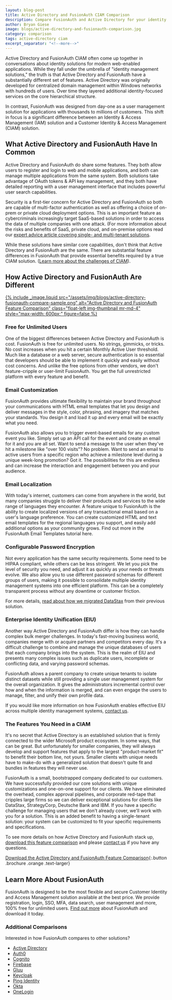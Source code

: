 ```yaml
---
layout: blog-post
title: Active Directory and FusionAuth CIAM Comparison
description: Compare FusionAuth and Active Directory for your identity and access management solution.
author: Bryan Giese
image: blogs/active-directory-and-fusionauth-comparison.jpg
category: comparison
tags: active-directory ciam
excerpt_separator: "<!--more-->"
---
```


Active Directory and FusionAuth CIAM often come up together in conversations about identity solutions for modern web-enabled applications. While they fall under the umbrella of "identity management solutions," the truth is that Active Directory and FusionAuth have a substantially different set of features. Active Directory was originally developed for centralized domain management within Windows networks with hundreds of users. Over time they layered additional identity-focused services on the core hierarchical structure.

<!--more-->

In contrast, FusionAuth was designed from day-one as a user management solution for applications with thousands to millions of customers. This shift in focus is a significant difference between an Identity & Access Management (IAM) solution and a Customer Identity & Access Management (CIAM) solution.

## What Active Directory and FusionAuth Have In Common

Active Directory and FusionAuth do share some features. They both allow users to register and login to web and mobile applications, and both can manage multiple applications from the same system. Both solutions take advantage of OAuth tokens & API key management, and they both have detailed reporting with a user management interface that includes powerful user search capabilities.

Security is a first-tier concern for Active Directory and FusionAuth so both are capable of multi-factor authentication as well as offering a choice of on-prem or private cloud deployment options. This is an important feature as cybercriminals increasingly target SaaS-based solutions in order to access the data of multiple companies with one attack. (For more information about the risks and benefits of SaaS, private cloud, and on-premise options read our [expert advice article covering single- and multi-tenant solutions](/learn/expert-advice/identity-basics/multi-tenancy-vs-single-tenant-idaas-solutions "Read more about single- and multi-tenant identity solutions").

While these solutions have similar core capabilities, don't think that Active Directory and FusionAuth are the same. There are substantial feature differences in FusionAuth that provide essential benefits required by a true CIAM solution. ([Learn more about the challenges of CIAM](/learn/expert-advice/ciam/challenges-of-ciam.html "Learn more about CIAM")).

## How Active Directory and FusionAuth Are Different

[{% include _image.liquid src="/assets/img/blogs/active-directory-fusionauth-compare-sample.png" alt="Active Directory and FusionAuth Feature Comparison" class="float-left img-thumbnail mr-md-4" style="max-width: 600px;" figure=false %}](/resources/fusionauth-vs-active-directory.pdf "Download the Active Directory and FusionAuth Feature Comparison")

### Free for Unlimited Users

One of the biggest differences between Active Directory and FusionAuth is cost. FusionAuth is free for unlimited users. No strings, gimmicks, or tricks. No cost increases when you hit a certain Monthly Active User threshold. Much like a database or a web server, secure authentication is so essential that developers should be able to implement it quickly and easily without cost concerns. And unlike the free options from other vendors, we don't feature-cripple or user-limit FusionAuth. You get the full unrestricted platform with every feature and benefit.

### Email Customization

FusionAuth provides ultimate flexibility to maintain your brand throughout your communications with HTML email templates that let you design and deliver messages in the style, color, phrasing, and imagery that matches your standards. You design it and load it up and every email will be exactly what you need.

FusionAuth also allows you to trigger event-based emails for any custom event you like. Simply set up an API call for the event and create an email for it and you are all set. Want to send a message to the user when they've hit a milestone like "over 100 visits"? No problem. Want to send an email to active users from a specific region who achieve a milestone level during a unique week-long promotion? Got it. The possibilities for this are endless and can increase the interaction and engagement between you and your audience.

### Email Localization

With today's internet, customers can come from anywhere in the world, but many companies struggle to deliver their products and services to the wide range of languages they encounter. A feature unique to FusionAuth is the ability to create localized versions of any transactional email based on a user's language preference. You can create customized HTML and text email templates for the regional languages you support, and easily add additional options as your community grows. Find out more in the FusionAuth Email Templates tutorial here.

### Configurable Password Encryption

Not every application has the same security requirements. Some need to be HIPAA compliant, while others can be less stringent. We let you pick the level of security you need, and adjust it as quickly as your needs or threats evolve. We also allow you to use different password schemas for different groups of users, making it possible to consolidate multiple identity management systems into one efficient platform. This can be a completely transparent process without any downtime or customer friction.

For more details, [read about how we migrated DataStax](/resources/datastax-case-study.pdf "Read about DataStax migration") from their previous solution.

### Enterprise Identity Unification (EIU)

Another way Active Directory and FusionAuth differ is how they can handle complex bulk merger challenges. In today's fast-moving business world, companies merge with or acquire partners and competitors every day. It's a difficult challenge to combine and manage the unique databases of users that each company brings into the system. This is the realm of EIU and presents many complex issues such as duplicate users, incomplete or conflicting data, and varying password schemas.

FusionAuth allows a parent company to create unique tenants to isolate distinct datasets while still providing a single user management system for the overall organization. It gives the administrators incremental control over how and when the information is merged, and can even engage the users to manage, filter, and unify their own profile data.

If you would like more information on how FusionAuth enables effective EIU across multiple identity management systems, [contact us](/contact "Contact us today!").

### The Features You Need in a CIAM

It's no secret that Active Directory is an established solution that is firmly connected to the wider Microsoft product ecosystem. In some ways, that can be great. But unfortunately for smaller companies, they will always develop and support features that apply to the largest "product-market fit" to benefit their bottom line, not yours. Smaller clients with unique needs have to make-do with a generalized solution that doesn't quite fit and bundles in features they will never use.

FusionAuth is a small, bootstrapped company dedicated to our customers. We have successfully provided our core solutions with unique customizations and one-on-one support for our clients. We have eliminated the overhead, complex approval pipelines, and corporate red-tape that cripples large firms so we can deliver exceptional solutions for clients like DataStax, StrategyCorp, Deutsche Bank and IBM. If you have a specific challenge for managing users that we don't already cover, we'll work with you for a solution. This is an added benefit to having a single-tenant solution: your system can be customized to fit your specific requirements and specifications.

To see more details on how Active Directory and FusionAuth stack up, [download this feature comparison](/resources/fusionauth-vs-active-directory.pdf "Active Directory and FusionAuth Feature Comparison") and please [contact us](/contact "Contact Us") if you have any questions.

[Download the Active Directory and FusionAuth Feature Comparison](/resources/fusionauth-vs-active-directory.pdf "Active Directory and FusionAuth Feature Comparison"){:.button .brochure .orange .text-larger}

## Learn More About FusionAuth
FusionAuth is designed to be the most flexible and secure Customer Identity and Access Management solution available at the best price. We provide registration, login, SSO, MFA, data search, user management and more, 100% free for unlimited users. [Find out more](/ "FusionAuth Home") about FusionAuth and download it today.

### Additional Comparisons

Interested in how FusionAuth compares to other solutions?
- [Active Directory](/blog/2018/09/14/active-directory-and-fusionauth-ciam-comparison "Active Directory and FusionAuth")
- [Auth0](/blog/2018/10/19/auth0-and-fusionauth-a-tale-of-two-solutions "Auth0 and FusionAuth")
- [Cognito](/blog/2018/09/18/amazon-cognito-and-fusionauth-comparison "Amazon Cognito and FusionAuth")
- [Firebase](/blog/2018/10/02/firebase-and-fusionauth-ciam-comparison "Firebase and FusionAuth")
- [Gluu](/blog/2019/07/16/gluu-fusionauth-compare-identity-management-solutions "Gluu and FusionAuth")
- [Keycloak](/blog/2019/03/06/keycloak-fusionauth-comparison "Keycloak and FusionAuth")
- [Ping Identity](/blog/2018/10/08/quick-comparison-ping-identity-and-fusionauth "Ping Identity and FusionAuth")
- [Okta](/blog/2018/10/16/8-things-to-know-about-okta-and-fusionauth "Okta and FusionAuth")
- [OneLogin](/blog/2018/10/12/onelogin-and-fusionauth "OneLogin and FusionAuth")
